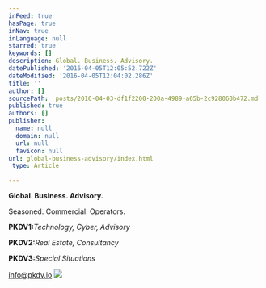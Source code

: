 ```yaml
---
inFeed: true
hasPage: true
inNav: true
inLanguage: null
starred: true
keywords: []
description: Global. Business. Advisory.
datePublished: '2016-04-05T12:05:52.722Z'
dateModified: '2016-04-05T12:04:02.286Z'
title: ''
author: []
sourcePath: _posts/2016-04-03-df1f2200-200a-4989-a65b-2c928060b472.md
published: true
authors: []
publisher:
  name: null
  domain: null
  url: null
  favicon: null
url: global-business-advisory/index.html
_type: Article

---
```

**Global. Business. Advisory.**

Seasoned. Commercial. Operators.

**PKDV1:**_Technology, Cyber, Advisory_

**PKDV2:**_Real Estate, Consultancy_

**PKDV3:**_Special Situations_

info@pkdv.io
![](https://the-grid-user-content.s3-us-west-2.amazonaws.com/98244933-ad86-4cb2-bcb5-6a897a707df6.jpg)